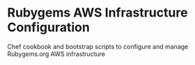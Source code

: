 # Rubygems AWS Infrastructure Configuration

Chef cookbook and bootstrap scripts to configure and manage Rubygems.org AWS infrastructure
